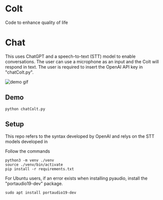 # Colt
Code to enhance quality of life

# Chat
This uses ChatGPT and a speech-to-text (STT) model to enable conversations. The user can use a microphone as an input and the Colt will respond in text. The user is required to insert the OpenAI API key in "chatColt.py".

![demo gif](./docs/chatTest.gif)

## Demo

```
python chatColt.py

```

## Setup

This repo refers to the syntax developed by OpenAI and relys on the STT models developed in 

Follow the commands 

```
python3 -m venv ./venv
source ./venv/bin/activate
pip install -r requirements.txt
```

For Ubuntu users, if an error exists when installing pyaudio, install the "portaudio19-dev" package.

```
sudo apt install portaudio19-dev
```
